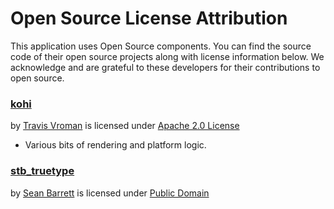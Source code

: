 # Open Source License Attribution

This application uses Open Source components. You can find the source
code of their open source projects along with license information below.
We acknowledge and are grateful to these developers for their contributions
to open source.

### [kohi](https://github.com/travisvroman/kohi)
by [Travis Vroman](https://github.com/travisvroman) is licensed under [Apache 2.0 License](http://www.apache.org/licenses/)
- Various bits of rendering and platform logic.

### [stb_truetype](https://github.com/nothings/stb/blob/master/stb_truetype.h)
by [Sean Barrett](https://github.com/nothings) is licensed under [Public Domain](http://www.unlicense.org/)


